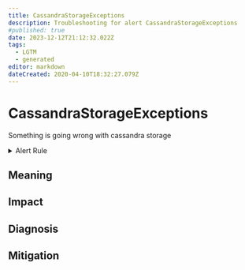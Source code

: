```yaml
---
title: CassandraStorageExceptions
description: Troubleshooting for alert CassandraStorageExceptions
#published: true
date: 2023-12-12T21:12:32.022Z
tags: 
  - LGTM
  - generated
editor: markdown
dateCreated: 2020-04-10T18:32:27.079Z
---
```


# CassandraStorageExceptions

Something is going wrong with cassandra storage

<details>
  <summary>Alert Rule</summary>

{{% rule "cassandra/criteo-cassandra-exporter.yml" "CassandraStorageExceptions" %}}

{{% comment %}}

```yaml
alert: CassandraStorageExceptions
expr: changes(cassandra_stats{name="org:apache:cassandra:metrics:storage:exceptions:count"}[1m]) > 1
for: 0m
labels:
    severity: critical
annotations:
    summary: Cassandra storage exceptions (instance {{ $labels.instance }})
    description: |-
        Something is going wrong with cassandra storage
          VALUE = {{ $value }}
          LABELS = {{ $labels }}
    runbook: https://github.com/srerun/prometheus-alerts/blob/main/content/runbooks/criteo-cassandra-exporter/CassandraStorageExceptions.md

```

{{% /comment %}}

</details>


## Meaning
[//]: # "Short paragraph that explains what the alert means"


## Impact
[//]: # "What could / will happen if the alert is not addressed"



## Diagnosis
[//]: # "Steps to take to identify the cause of the problem"



## Mitigation
[//]: # "The steps necessary to resolve the alert"
